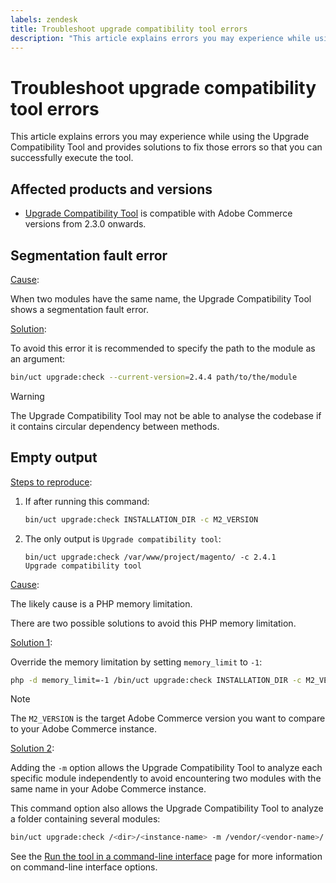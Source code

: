 ```yaml
---
labels: zendesk
title: Troubleshoot upgrade compatibility tool errors
description: "This article explains errors you may experience while using the Upgrade Compatibility Tool and provides solutions to fix those errors so that you can successfully execute the tool."
---
```


# Troubleshoot upgrade compatibility tool errors

This article explains errors you may experience while using the Upgrade Compatibility Tool and provides solutions to fix those errors so that you can successfully execute the tool.

## Affected products and versions

* [Upgrade Compatibility Tool](https://experienceleague.adobe.com/docs/commerce-operations/upgrade-guide/upgrade-compatibility-tool/overview.html) is compatible with Adobe Commerce versions from 2.3.0 onwards.

## Segmentation fault error

<u>Cause</u>:

When two modules have the same name, the Upgrade Compatibility Tool shows a segmentation fault error.

<u>Solution</u>:

To avoid this error it is recommended to specify the path to the module as an argument:

```bash
bin/uct upgrade:check --current-version=2.4.4 path/to/the/module
```

>[!WARNING]
>
> The Upgrade Compatibility Tool may not be able to analyse the codebase if it contains circular dependency between methods.

## Empty output

<u>Steps to reproduce</u>:

1. If after running this command:

   ```bash
   bin/uct upgrade:check INSTALLATION_DIR -c M2_VERSION
   ```

1. The only output is `Upgrade compatibility tool`:

   ```terminal
   bin/uct upgrade:check /var/www/project/magento/ -c 2.4.1
   Upgrade compatibility tool
   ```

<u>Cause</u>:

The likely cause is a PHP memory limitation.

There are two possible solutions to avoid this PHP memory limitation.

<u>Solution 1</u>:

Override the memory limitation by setting `memory_limit` to `-1`:

```bash
php -d memory_limit=-1 /bin/uct upgrade:check INSTALLATION_DIR -c M2_VERSION
```

>[!NOTE]
>
> The `M2_VERSION` is the target Adobe Commerce version you want to compare to your Adobe Commerce instance.

<u>Solution 2</u>:

Adding the `-m` option allows the Upgrade Compatibility Tool to analyze each specific module independently to avoid encountering two modules with the same name in your Adobe Commerce instance.

This command option also allows the Upgrade Compatibility Tool to analyze a folder containing several modules:

```bash
bin/uct upgrade:check /<dir>/<instance-name> -m /vendor/<vendor-name>/
```

See the [Run the tool in a command-line interface](https://experienceleague.adobe.com/docs/commerce-operations/upgrade-guide/upgrade-compatibility-tool/use-upgrade-compatibility-tool/run.html) page for more information on command-line interface options.
